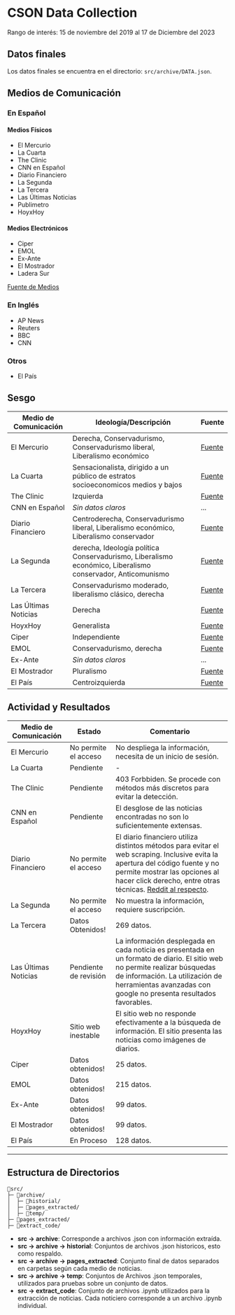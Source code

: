 # CSON Data Collection

Rango de interés: 15 de noviembre del 2019 al 17 de Diciembre del 2023 

## Datos finales

Los datos finales se encuentra en el directorio: `src/archive/DATA.json`.

## Medios de Comunicación

### En Español

#### Medios Físicos

- El Mercurio
- La Cuarta
- The Clinic
- CNN en Español
- Diario Financiero
- La Segunda
- La Tercera
- Las Últimas Noticias
- Publimetro
- HoyxHoy

#### Medios Electrónicos

- Ciper
- EMOL
- Ex-Ante
- El Mostrador
- Ladera Sur

[Fuente de Medios](https://es.wikipedia.org/wiki/Medios_de_comunicaci%C3%B3n_en_Chile#Electr%C3%B3nicos)

### En Inglés

- AP News
- Reuters
- BBC
- CNN

### Otros

- El País

## Sesgo

| Medio de Comunicación | Ideología/Descripción                                                                                      | Fuente                         |
| --------------------- | ---------------------------------------------------------------------------------------------------------- | ------------------------------ |
| El Mercurio           | Derecha, Conservadurismo, Conservadurismo liberal, Liberalismo económico                                   | [Fuente][El Mercurio]          |
| La Cuarta             | Sensacionalista, dirigido a un público de estratos socioeconomicos medios y bajos                          | [Fuente][La Cuarta]            |
| The Clinic            | Izquierda                                                                                                  | [Fuente][The Clinic]           |
| CNN en Español        | _Sin datos claros_                                                                                         | ...                            |
| Diario Financiero     | Centroderecha, Conservadurismo liberal, Liberalismo económico, Liberalismo conservador                     | [Fuente][Diario Financiero]    |
| La Segunda            | derecha, Ideología política Conservadurismo, Liberalismo económico, Liberalismo conservador, Anticomunismo | [Fuente][La Segunda]           |
| La Tercera            | Conservadurismo moderado, liberalismo clásico, derecha                                                     | [Fuente][La Tercera]           |
| Las Últimas Noticias  | Derecha                                                                                                    | [Fuente][Las Ultimas Noticias] |
| HoyxHoy               | Generalista                                                                                                | [Fuente][HoyxHoy]              |
| Ciper                 | Independiente                                                                                              | [Fuente][Ciper]                |
| EMOL                  | Conservadurismo, derecha                                                                                   | [Fuente][EMOL]                 |
| Ex-Ante               | _Sin datos claros_                                                                                         | ...                            |
| El Mostrador          | Pluralismo                                                                                                 | [Fuente][El Mostrador]         |
| El País               | Centroizquierda                                                                                            | [Fuente][El Pais]              |

[El Mostrador]: https://es.wikipedia.org/wiki/El_Mostrador
[La Cuarta]: https://es.wikipedia.org/wiki/La_Cuarta
[The Clinic]: https://es.wikipedia.org/wiki/The_Clinic
[Diario Financiero]: https://es.wikipedia.org/wiki/Diario_Financiero
[La Segunda]: https://es.wikipedia.org/wiki/La_Segunda
[La Tercera]: https://es.wikipedia.org/wiki/La_Tercera
[Las Ultimas Noticias]: https://es.wikipedia.org/wiki/Las_%C3%9Altimas_Noticias
[HoyxHoy]: https://es.wikipedia.org/wiki/HoyxHoy
[Ciper]: https://es.wikipedia.org/wiki/Ciper
[EMOL]: https://es.wikipedia.org/wiki/EMOL
[El Mercurio]: https://es.wikipedia.org/wiki/El_Mercurio
[El Pais]: https://es.wikipedia.org/wiki/El_Pa%C3%ADs

## Actividad y Resultados

| Medio de Comunicación | Estado                | Comentario                                                                                                                                                                                                                                                                                                                  |
| --------------------- | --------------------- | --------------------------------------------------------------------------------------------------------------------------------------------------------------------------------------------------------------------------------------------------------------------------------------------------------------------------- |
| El Mercurio           | No permite el acceso  | No despliega la información, necesita de un inicio de sesión.                                                                                                                                                                                                                                                                 |
| La Cuarta             | Pendiente             | -                                                                                                                                                                                                                                                                                                                           |
| The Clinic            | Pendiente  | 403 Forbbiden. Se procede con métodos más discretos para evitar la detección.                                                                                                                                                                                                                                                                                                              |
| CNN en Español        | Pendiente              | El desglose de las noticias encontradas no son lo suficientemente extensas.                                                                                                                                                                                                                                                 |
| Diario Financiero     | No permite el acceso  | El diario financiero utiliza distintos métodos para evitar el web scraping. Inclusive evita la apertura del código fuente y no permite mostrar las opciones al hacer click derecho, entre otras técnicas. [Reddit al respecto](https://www.reddit.com/r/DataHoarder/comments/17jx5ia/how_are_we_supposed_to_counter_this/). |
| La Segunda            | No permite el acceso  | No muestra la información, requiere suscripción.                                                                                                                                                                                                                                                                            |
| La Tercera            | Datos Obtenidos!      | 269 datos.                                                                                                                                                                                                                                                                                                                   |
| Las Últimas Noticias  | Pendiente de revisión | La información desplegada en cada noticia es presentada en un formato de diario. El sitio web no permite realizar búsquedas de información. La utilización de herramientas avanzadas con google no presenta resultados favorables.                                                                                          |
| HoyxHoy               | Sitio web inestable   | El sitio web no responde efectivamente a la búsqueda de información. El sitio presenta las noticias como imágenes de diarios.                                                                                                                                                                                             |
| Ciper                 | Datos obtenidos!      | 25 datos.                                                                                                                                                                                                                                                                                                                   |
| EMOL                  | Datos obtenidos!      | 215 datos.                                                                                                                                                                                                                                                                                                                  |
| Ex-Ante               | Datos obtenidos!             | 99 datos.                                                                                                                                                                                                                                |
| El Mostrador          | Datos obtenidos!      | 99 datos.                                                                                                                                                                                                                                                                                                                   |
| El País               | En Proceso            | 128 datos.                                                                                                                                                                                                                                                                                                                   |
---
## Estructura de Directorios

```
📁src/
├─ 📁archive/
│  ├─ 📁historial/
│  ├─ 📁pages_extracted/
│  ├─ 📁temp/
├─ 📁pages_extracted/
├─ 📁extract_code/
```

- **src → archive**: Corresponde a archivos .json con información extraída.
- **src → archive → historial**: Conjuntos de archivos .json historicos, esto como respaldo.
- **src → archive → pages_extracted**: Conjunto final de datos separados en carpetas según cada medio de noticias.
- **src → archive → temp**: Conjuntos de Archivos .json temporales, utilizados para pruebas sobre un conjunto de datos.
- **src → extract_code**: Conjunto de archivos .ipynb utilizados para la extracción de noticias. Cada noticiero corresponde a un archivo .ipynb individual.


